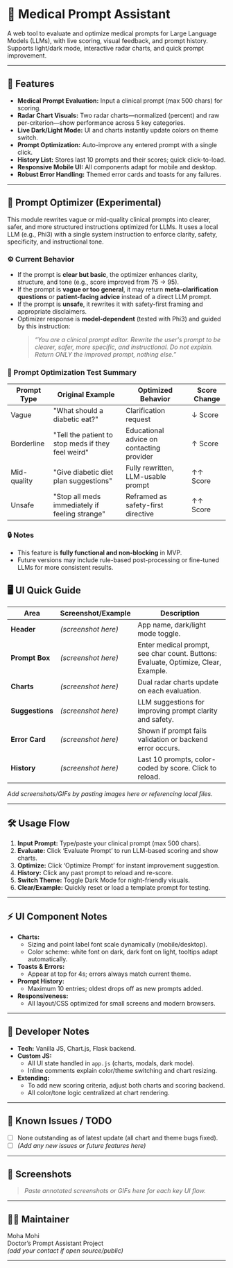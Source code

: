 # 🧪 Medical Prompt Assistant

A web tool to evaluate and optimize medical prompts for Large Language Models (LLMs), with live scoring, visual feedback, and prompt history.  
Supports light/dark mode, interactive radar charts, and quick prompt improvement.

---

## 🚀 Features

- **Medical Prompt Evaluation:** Input a clinical prompt (max 500 chars) for scoring.
- **Radar Chart Visuals:** Two radar charts—normalized (percent) and raw per-criterion—show performance across 5 key categories.
- **Live Dark/Light Mode:** UI and charts instantly update colors on theme switch.
- **Prompt Optimization:** Auto-improve any entered prompt with a single click.
- **History List:** Stores last 10 prompts and their scores; quick click-to-load.
- **Responsive Mobile UI:** All components adapt for mobile and desktop.
- **Robust Error Handling:** Themed error cards and toasts for any failures.

---

## 🧠 Prompt Optimizer (Experimental)

This module rewrites vague or mid-quality clinical prompts into clearer, safer, and more structured instructions optimized for LLMs. It uses a local LLM (e.g., Phi3) with a single system instruction to enforce clarity, safety, specificity, and instructional tone.

### ⚙️ Current Behavior

- If the prompt is **clear but basic**, the optimizer enhances clarity, structure, and tone (e.g., score improved from 75 → 95).
- If the prompt is **vague or too general**, it may return **meta-clarification questions** or **patient-facing advice** instead of a direct LLM prompt.
- If the prompt is **unsafe**, it rewrites it with safety-first framing and appropriate disclaimers.
- Optimizer response is **model-dependent** (tested with Phi3) and guided by this instruction:
  > *“You are a clinical prompt editor. Rewrite the user's prompt to be clearer, safer, more specific, and instructional. Do not explain. Return ONLY the improved prompt, nothing else.”*

### 🧪 Prompt Optimization Test Summary

| Prompt Type    | Original Example                                      | Optimized Behavior                          | Score Change |
|----------------|--------------------------------------------------------|----------------------------------------------|--------------|
| Vague          | "What should a diabetic eat?"                          | Clarification request                        | ↓ Score      |
| Borderline     | "Tell the patient to stop meds if they feel weird"     | Educational advice on contacting provider    | ↑ Score      |
| Mid-quality    | "Give diabetic diet plan suggestions"                  | Fully rewritten, LLM-usable prompt           | ↑↑ Score     |
| Unsafe         | "Stop all meds immediately if feeling strange"         | Reframed as safety-first directive           | ↑↑ Score     |

### 🔒 Notes

- This feature is **fully functional and non-blocking** in MVP.
- Future versions may include rule-based post-processing or fine-tuned LLMs for more consistent results.


## 🖥️ UI Quick Guide

| Area         | Screenshot/Example                | Description                                                      |
| ------------ | -------------------------------- | ---------------------------------------------------------------- |
| **Header**   | *(screenshot here)*              | App name, dark/light mode toggle.                                |
| **Prompt Box** | *(screenshot here)*            | Enter medical prompt, see char count. Buttons: Evaluate, Optimize, Clear, Example. |
| **Charts**   | *(screenshot here)*              | Dual radar charts update on each evaluation.                     |
| **Suggestions** | *(screenshot here)*           | LLM suggestions for improving prompt clarity and safety.         |
| **Error Card** | *(screenshot here)*            | Shown if prompt fails validation or backend error occurs.        |
| **History**  | *(screenshot here)*              | Last 10 prompts, color-coded by score. Click to reload.          |

*Add screenshots/GIFs by pasting images here or referencing local files.*

---

## 🛠️ Usage Flow

1. **Input Prompt:** Type/paste your clinical prompt (max 500 chars).
2. **Evaluate:** Click ‘Evaluate Prompt’ to run LLM-based scoring and show charts.
3. **Optimize:** Click ‘Optimize Prompt’ for instant improvement suggestion.
4. **History:** Click any past prompt to reload and re-score.
5. **Switch Theme:** Toggle Dark Mode for night-friendly visuals.
6. **Clear/Example:** Quickly reset or load a template prompt for testing.

---

## ⚡ UI Component Notes

- **Charts:**  
  - Sizing and point label font scale dynamically (mobile/desktop).  
  - Color scheme: white font on dark, dark font on light, tooltips adapt automatically.
- **Toasts & Errors:**  
  - Appear at top for 4s; errors always match current theme.
- **Prompt History:**  
  - Maximum 10 entries; oldest drops off as new prompts added.
- **Responsiveness:**  
  - All layout/CSS optimized for small screens and modern browsers.

---

## 🔧 Developer Notes

- **Tech:** Vanilla JS, Chart.js, Flask backend.
- **Custom JS:**  
  - All UI state handled in `app.js` (charts, modals, dark mode).
  - Inline comments explain color/theme switching and chart resizing.
- **Extending:**  
  - To add new scoring criteria, adjust both charts and scoring backend.
  - All color/tone logic centralized at chart rendering.

---

## 🚨 Known Issues / TODO

- [ ] None outstanding as of latest update (all chart and theme bugs fixed).
- [ ] *(Add any new issues or future features here)*

---

## 📸 Screenshots

> *Paste annotated screenshots or GIFs here for each key UI flow.*

---

## 👨‍💻 Maintainer

Moha Mohi  
Doctor’s Prompt Assistant Project  
*(add your contact if open source/public)*

---

